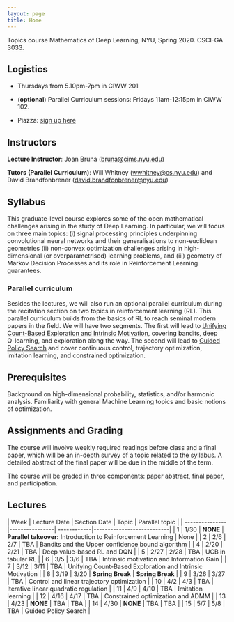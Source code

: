 ```yaml
---
layout: page
title: Home
---
```


<!-- # MathsDL-spring18 -->
Topics course Mathematics of Deep Learning, NYU, Spring 2020. CSCI-GA 3033. 

## Logistics

* Thursdays from 5.10pm-7pm in CIWW 201

* (**optional**) Parallel Curriculum sessions: Fridays 11am-12:15pm in CIWW 102.

* Piazza: [sign up here](piazza.com/nyu/spring2020/csciga3033)


## Instructors

__Lecture Instructor__: Joan Bruna ([bruna@cims.nyu.edu](mailto:bruna@cims.nyu.edu))

__Tutors (Parallel Curriculum)__: Will Whitney ([wwhitney@cs.nyu.edu](mailto:wwhitney@cs.nyu.edu)) and David Brandfonbrener ([david.brandfonbrener@nyu.edu](mailto:david.brandfonbrener@nyu.edu))


## Syllabus

This graduate-level course explores some of the open mathematical challenges arising in the study of Deep Learning. In particular, we will focus on three main topics: (i) signal processing principles underpinning convolutional neural networks and their generalisations to non-euclidean geometries (ii) non-convex optimization challenges arising in high-dimensional (or overparametrised) learning problems, and (iii) geometry of Markov Decision Processes and its role in Reinforcement Learning guarantees.

### Parallel curriculum

Besides the lectures, we will also run an optional parallel curriculum during the recitation section on two topics in reinforcement learning (RL). This parallel curriculum builds from the basics of RL to reach seminal modern papers in the field. We will have two segments. The first will lead to [Unifying Count-Based Exploration and Intrinsic Motivation](http://papers.nips.cc/paper/6382-unifying-count-based-exploration-and-intrinsic-motivation), covering bandits, deep Q-learning, and exploration along the way. The second will lead to [Guided Policy Search](http://www.jmlr.org/papers/volume17/15-522/15-522.pdf) and cover continuous control, trajectory optimization, imitation learning, and constrained optimization.



<!-- ### Detailed Syllabus 

*  Introduction: the Curse of Dimensionality

* Part I: Geometry of Data
  * Euclidean Geometry: transportation metrics, CNNs , scattering. 
  * Non-Euclidean Geometry: Hausdorff-Gromov distances, Graph Neural Networks. 
  * Unsupervised Learning under Geometric Priors (Implicit vs explicit models, microcanonical, transportation metrics).
  * Applications and Open Problems: adversarial examples, graph inference, inverse problems.

* Part II: Geometry of Optimization and Generalization
  * Stochastic Optimization (Robbins & Munro, Convergence of SGD) 
  * Stochastic Differential Equations (Fokker-Plank, Gradient Flow, Langevin Dynamics, links with SGD; open problems) 
  * Information Geometry and Optimal Transport (Amari, Fisher-Rao metric, Wasserstein) 
  * Reproducing Kernel Hilbert Spaces 
  * Landscape of Deep Learning Optimization (Tensor/Matrix factorization, Deep Nets; open problems). 
  * Generalization in Deep Learning.  -->


## Prerequisites

Background on high-dimensional probability, statistics, and/or harmonic analysis. Familiarity with general Machine Learning topics and basic notions of optimization.


## Assignments and Grading

The course will involve weekly required readings before class and a final paper, which will be an in-depth survey of a topic related to the syllabus. A detailed abstract of the final paper will be due in the middle of the term.

The course will be graded in three components: paper abstract, final paper, and participation.


## Lectures



| Week        | Lecture Date | Section Date          | Topic       |  Parallel topic                     |
| ---------------|----------------| ------------|---------------------------|
| 1 | 1/30 | **NONE** | **Parallel takeover:** Introduction to Reinforcement Learning |  None  |
| 2 | 2/6  | 2/7  | TBA  |  Bandits and the Upper confidence bound algorithm  |
| 4 | 2/20  | 2/21  | TBA |  Deep value-based RL and DQN  |
| 5 | 2/27  | 2/28  | TBA |  UCB in tabular RL  |
| 6 | 3/5  | 3/6  | TBA |  Intrinsic motivation and Information Gain  |
| 7 | 3/12  | 3/11  | TBA |  Unifying Count-Based Exploration and Intrinsic Motivation  |
| 8 | 3/19  | 3/20  | **Spring Break**  |  **Spring Break**  |
| 9 | 3/26  | 3/27  | TBA |  Control and linear trajectory optimization  |
| 10 | 4/2  | 4/3  | TBA |  Iterative linear quadratic regulation  |
| 11 | 4/9  | 4/10  | TBA |  Imitation learning  |
| 12 | 4/16  | 4/17  | TBA |  Constrained optimization and ADMM  |
| 13 | 4/23  | **NONE**  | TBA |  TBA  |
| 14 | 4/30  | **NONE**  | TBA |  TBA  |
| 15 | 5/7  | 5/8  | TBA |  Guided Policy Search  |






